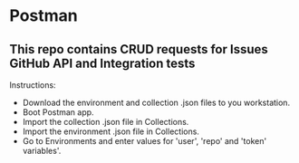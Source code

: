 # Postman

<h2>This repo contains CRUD requests for Issues GitHub API and Integration tests</h2>

Instructions:

<ul>
  <li>Download the environment and collection .json files to you workstation.</li>
<li>Boot Postman app.</li>
<li>Import the collection .json file in Collections.</li>
<li>Import the environment .json file in Collections.</li>
<li>Go to Environments and enter values for 'user', 'repo' and 'token' variables'.</li>
</ul>
